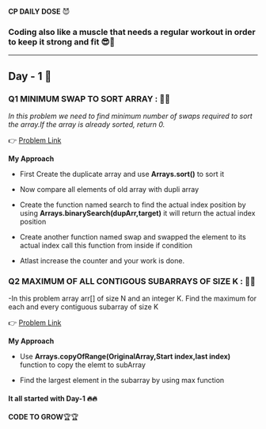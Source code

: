 **CP DAILY DOSE** :smiling_imp:
### Coding  also like a muscle that needs a regular workout in order to keep it strong and fit :sunglasses::yellow_heart:
---
## Day - 1 :blue_book:

### Q1 MINIMUM SWAP TO SORT ARRAY : :pushpin::pushpin:
_In this problem we need to find minimum number of swaps required to sort the array.If the array is already sorted, return 0._

:point_right: [Problem Link](https://practice.geeksforgeeks.org/problems/minimum-swaps/1)


**My Approach**

- First Create the duplicate array and use **Arrays.sort()** to sort it

- Now compare all elements of old array with dupli array

- Create the function named search to find the actual index position by using **Arrays.binarySearch(dupArr,target)** it will return the actual index position

- Create another function named swap and swapped the element to its actual index call this function from inside if condition

- Atlast increase the counter and your work is done.

### Q2 MAXIMUM OF ALL CONTIGOUS SUBARRAYS OF SIZE K : :pushpin::pushpin:
-In this problem array arr[] of size N and an integer K. Find the maximum for each and every contiguous subarray of size K

:point_right: [Problem Link](https://practice.geeksforgeeks.org/problems/maximum-of-all-subarrays-of-size-k3101/1/?problemType=functional&difficulty[]=1&page=1&sortBy=submissions&category[]=Arrays&query=problemTypefunctionaldifficulty[]1page1sortBysubmissionscategory[]Arrays)

**My Approach**

- Use **Arrays.copyOfRange(OriginalArray,Start index,last index)** function to copy the elemt to subArray

- Find the largest element in the subarray by using max function

#### It all started with Day-1  :fire::fire:

**CODE TO GROW**:trophy::trophy: 
